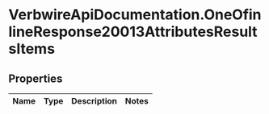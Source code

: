 # VerbwireApiDocumentation.OneOfinlineResponse20013AttributesResultsItems

## Properties
Name | Type | Description | Notes
------------ | ------------- | ------------- | -------------
